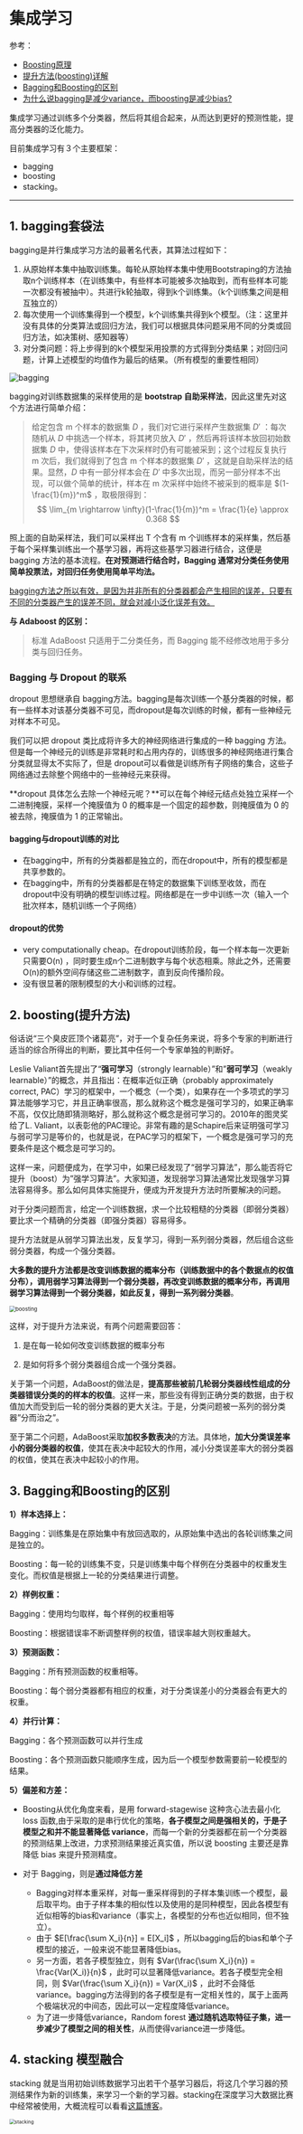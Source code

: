 # 集成学习

参考：

- [Boosting原理](https://www.jianshu.com/p/11083abc5738)
- [提升方法(boosting)详解](https://www.cnblogs.com/linyuanzhou/p/5019166.html) 
- [Bagging和Boosting的区别](https://www.cnblogs.com/earendil/p/8872001.html)
- [为什么说bagging是减少variance，而boosting是减少bias?](https://www.zhihu.com/question/26760839/answer/40337791)



集成学习通过训练多个分类器，然后将其组合起来，从而达到更好的预测性能，提高分类器的泛化能力。

目前集成学习有３个主要框架：

- bagging
- boosting
- stacking。



------

## 1. bagging套袋法

bagging是并行集成学习方法的最著名代表，其算法过程如下：

1. 从原始样本集中抽取训练集。每轮从原始样本集中使用Bootstraping的方法抽取n个训练样本（在训练集中，有些样本可能被多次抽取到，而有些样本可能一次都没有被抽中）。共进行k轮抽取，得到k个训练集。（k个训练集之间是相互独立的）
2. 每次使用一个训练集得到一个模型，k个训练集共得到k个模型。（注：这里并没有具体的分类算法或回归方法，我们可以根据具体问题采用不同的分类或回归方法，如决策树、感知器等）
3. 对分类问题：将上步得到的k个模型采用投票的方式得到分类结果；对回归问题，计算上述模型的均值作为最后的结果。（所有模型的重要性相同）

![bagging](https://gitee.com/lcai013/image_cdn/raw/master/notes_images/bagging_fig.png)

bagging对训练数据集的采样使用的是 **bootstrap 自助采样法**，因此这里先对这个方法进行简单介绍：

>给定包含 m 个样本的数据集 $D$ ，我们对它进行采样产生数据集 $D'$ ：每次随机从 $D$ 中挑选一个样本，将其拷贝放入 $D'$ ，然后再将该样本放回初始数据集 $D$ 中，使得该样本在下次采样时仍有可能被采到；这个过程反复执行 m 次后，我们就得到了包含 m 个样本的数据集 $D'$ ，这就是自助采样法的结果。显然，$D$ 中有一部分样本会在 $D'$ 中多次出现，而另一部分样本不出现，可以做个简单的统计，样本在 m 次采样中始终不被采到的概率是 $(1-\frac{1}{m})^m$ ，取极限得到：
>$$
>\lim_{m \rightarrow \infty}(1-\frac{1}{m})^m = \frac{1}{e} \approx 0.368
>$$

照上面的自助采样法，我们可以采样出 T 个含有 m 个训练样本的采样集，然后基于每个采样集训练出一个基学习器，再将这些基学习器进行结合，这便是 bagging 方法的基本流程。**在对预测进行结合时，Bagging 通常对分类任务使用简单投票法，对回归任务使用简单平均法。**

<u>bagging方法之所以有效，是因为并非所有的分类器都会产生相同的误差，只要有不同的分类器产生的误差不同，就会对减小泛化误差有效。</u>

**与 Adaboost 的区别：**

>标准 AdaBoost 只适用于二分类任务，而 Bagging 能不经修改地用于多分类与回归任务。



### Bagging 与 Dropout 的联系

dropout 思想继承自 bagging方法。bagging是每次训练一个基分类器的时候，都有一些样本对该基分类器不可见，而dropout是每次训练的时候，都有一些神经元对样本不可见。

我们可以把 dropout 类比成将许多大的神经网络进行集成的一种 bagging 方法。但是每一个神经元的训练是非常耗时和占用内存的，训练很多的神经网络进行集合分类就显得太不实际了，但是 dropout可以看做是训练所有子网络的集合，这些子网络通过去除整个网络中的一些神经元来获得。

**dropout 具体怎么去除一个神经元呢？**可以在每个神经元结点处独立采样一个二进制掩膜，采样一个掩膜值为 0 的概率是一个固定的超参数，则掩膜值为 0 的被去除，掩膜值为 1 的正常输出。



#### bagging与dropout训练的对比

- 在bagging中，所有的分类器都是独立的，而在dropout中，所有的模型都是共享参数的。
- 在bagging中，所有的分类器都是在特定的数据集下训练至收敛，而在dropout中没有明确的模型训练过程。网络都是在一步中训练一次（输入一个批次样本，随机训练一个子网络）

#### dropout的优势

- very computationally cheap。在dropout训练阶段，每一个样本每一次更新只需要O(n) ，同时要生成n个二进制数字与每个状态相乘。除此之外，还需要O(n)的额外空间存储这些二进制数字，直到反向传播阶段。
- 没有很显著的限制模型的大小和训练的过程。





## 2. boosting(提升方法)

俗话说“三个臭皮匠顶个诸葛亮”，对于一个复杂任务来说，将多个专家的判断进行适当的综合所得出的判断，要比其中任何一个专家单独的判断好。

 Leslie Valiant首先提出了“**强可学习**（strongly learnable）”和”**弱可学习**（weakly learnable）”的概念，并且指出：在概率近似正确（probably  approximately correct,  PAC）学习的框架中，一个概念（一个类），如果存在一个多项式的学习算法能够学习它，并且正确率很高，那么就称这个概念是强可学习的，如果正确率不高，仅仅比随即猜测略好，那么就称这个概念是弱可学习的。2010年的图灵奖给了L. Valiant，以表彰他的PAC理论。非常有趣的是Schapire后来证明强可学习与弱可学习是等价的，也就是说，在PAC学习的框架下，一个概念是强可学习的充要条件是这个概念是可学习的。

这样一来，问题便成为，在学习中，如果已经发现了“弱学习算法”，那么能否将它提升（boost）为”强学习算法”。大家知道，发现弱学习算法通常比发现强学习算法容易得多。那么如何具体实施提升，便成为开发提升方法时所要解决的问题。

对于分类问题而言，给定一个训练数据，求一个比较粗糙的分类器（即弱分类器）要比求一个精确的分类器（即强分类器）容易得多。

提升方法就是从弱学习算法出发，反复学习，得到一系列弱分类器，然后组合这些弱分类器，构成一个强分类器。

**大多数的提升方法都是改变训练数据的概率分布（训练数据中的各个数据点的权值分布），调用弱学习算法得到一个弱分类器，再改变训练数据的概率分布，再调用弱学习算法得到一个弱分类器，如此反复，得到一系列弱分类器**。

<img src="https://gitee.com/lcai013/image_cdn/raw/master/notes_images/boosting_fig.png" alt="boosting" style="zoom:67%;" />

这样，对于提升方法来说，有两个问题需要回答：

1. 是在每一轮如何改变训练数据的概率分布

2. 是如何将多个弱分类器组合成一个强分类器。

关于第一个问题，AdaBoost的做法是，**提高那些被前几轮弱分类器线性组成的分类器错误分类的的样本的权值**。这样一来，那些没有得到正确分类的数据，由于权值加大而受到后一轮的弱分类器的更大关注。于是，分类问题被一系列的弱分类器”分而治之”。

至于第二个问题，AdaBoost采取**加权多数表决**的方法。具体地，**加大分类误差率小的弱分类器的权值**，使其在表决中起较大的作用，减小分类误差率大的弱分类器的权值，使其在表决中起较小的作用。



## 3. Bagging和Boosting的区别

**1）样本选择上：**

Bagging：训练集是在原始集中有放回选取的，从原始集中选出的各轮训练集之间是独立的。

Boosting：每一轮的训练集不变，只是训练集中每个样例在分类器中的权重发生变化。而权值是根据上一轮的分类结果进行调整。

**2）样例权重：**

Bagging：使用均匀取样，每个样例的权重相等

Boosting：根据错误率不断调整样例的权值，错误率越大则权重越大。

**3）预测函数：**

Bagging：所有预测函数的权重相等。

Boosting：每个弱分类器都有相应的权重，对于分类误差小的分类器会有更大的权重。

**4）并行计算：**

Bagging：各个预测函数可以并行生成

Boosting：各个预测函数只能顺序生成，因为后一个模型参数需要前一轮模型的结果。

**5）偏差和方差：**

- Boosting从优化角度来看，是用 forward-stagewise 这种贪心法去最小化 loss 函数,由于采取的是串行优化的策略，**各子模型之间是强相关的，于是子模型之和并不能显著降低 variance**，而每一个新的分类器都在前一个分类器的预测结果上改进，力求预测结果接近真实值，所以说 boosting 主要还是靠降低 bias 来提升预测精度。

- 对于 Bagging，则是**通过降低方差**
  - Bagging对样本重采样，对每一重采样得到的子样本集训练一个模型，最后取平均。由于子样本集的相似性以及使用的是同种模型，因此各模型有近似相等的bias和variance（事实上，各模型的分布也近似相同，但不独立）。
  - 由于 $E[\frac{\sum X_i}{n}] = E[X_i]$ ，所以bagging后的bias和单个子模型的接近，一般来说不能显著降低bias。
  - 另一方面，若各子模型独立，则有 $Var(\frac{\sum X_i}{n}) = \frac{Var(X_i)}{n}$ ，此时可以显著降低variance。若各子模型完全相同，则 $Var(\frac{\sum X_i}{n}) = Var(X_i)$ ，此时不会降低variance。bagging方法得到的各子模型是有一定相关性的，属于上面两个极端状况的中间态，因此可以一定程度降低variance。
  - 为了进一步降低variance，Random forest **通过随机选取特征子集，进一步减少了模型之间的相关性**，从而使得variance进一步降低。





## 4. stacking 模型融合

stacking 就是当用初始训练数据学习出若干个基学习器后，将这几个学习器的预测结果作为新的训练集，来学习一个新的学习器。stacking在深度学习大数据比赛中经常被使用，大概流程可以看看[这篇博客](https://www.jianshu.com/p/59313f43916f)。

<img src="https://gitee.com/lcai013/image_cdn/raw/master/notes_images/stacking_fig.png" alt="stacking" style="zoom:60%;" />





